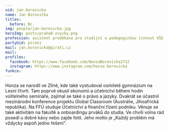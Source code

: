 ```yaml
---
uid: jan.borovicka
name: Jan Borovička
titles:
  before: Bc.
img: people/jan-borovicka.jpg
heroImg: posts/praha8-zvysky.png
profession: asistent proděkana pro studijní a pedagogickou činnost VŠE
partyUid: pirati
mail: jan.borovicka@pirati.cz
mail:
profiles:
  facebook: https://www.facebook.com/HonzaBorovicka1712
  instagram: https://www.instagram.com/honza.borovicka
funkce:
---
```


Honza se narodil ve Zlíně, kde také vystudoval osmileté gymnázium na Lesní čtvrti. Tam poprvé okusil ekonomii a účetnictví během hodin volitelného semináře, zajímal se také o právo a jazyky. Dvakrát se účastnil mezinárodní konference projektu Global Classroom (Austrálie, Jihoafrická republika). Na FFÚ studuje Účetnictví a finanční řízení podniku. Věnuje se také aktivitám na fakultě a onboardingu prváků do studia. Ve chvíli volna rád posedí u dobré kávy nebo zajde fotit. Jeho motto je „Každý problém má vždycky aspoň jedno řešení“.
